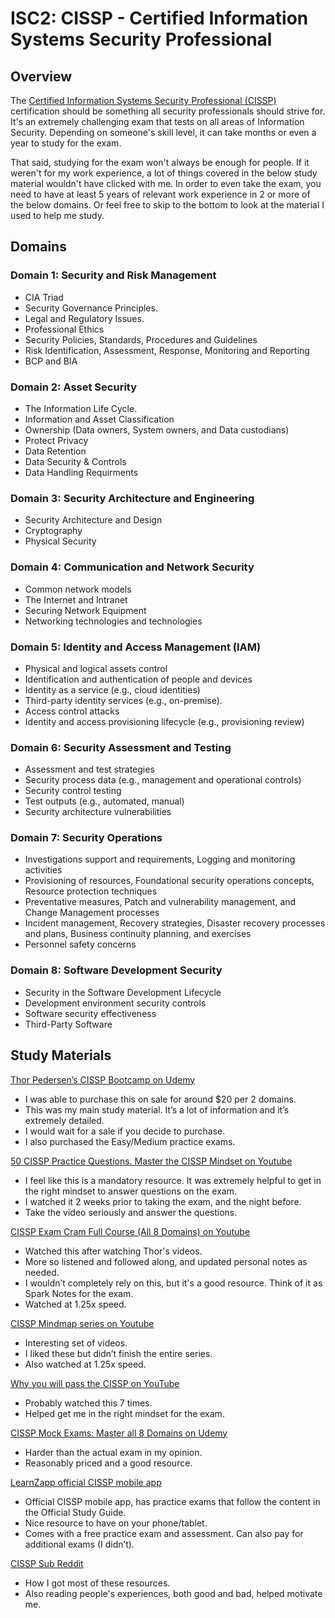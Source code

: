 # ISC2: CISSP - Certified Information Systems Security Professional

## Overview

The [Certified Information Systems Security Professional (CISSP)](https://www.isc2.org/certifications/cissp) certification should be something all security professionals should strive for.  It's an extremely challenging exam that tests on all areas of Information Security. Depending on someone's skill level, it can take months or even a year to study for the exam.&#x20;

That said, studying for the exam won't always be enough for people. If it weren't for my work experience, a lot of things covered in the below study material wouldn't have clicked with me. In order to even take the exam, you need to have at least 5 years of relevant work experience in 2 or more of the below domains. Or feel free to skip to the bottom to look at the material I used to help me study.

## Domains

### Domain 1: Security and Risk Management

* CIA Triad
* Security Governance Principles.
* Legal and Regulatory Issues.
* Professional Ethics
* Security Policies, Standards, Procedures and Guidelines
* Risk Identification, Assessment, Response, Monitoring and Reporting
* BCP and BIA

### Domain 2: Asset Security

* The Information Life Cycle.
* Information and Asset Classification
* Ownership (Data owners, System owners, and Data custodians)
* Protect Privacy
* Data Retention
* Data Security & Controls
* Data Handling Requirments

### Domain 3: Security Architecture and Engineering

* Security Architecture and Design
* Cryptography
* Physical Security

### Domain 4: Communication and Network Security

* Common network models
* The Internet and Intranet
* Securing Network Equipment
* Networking technologies and technologies

### Domain 5: Identity and Access Management (IAM)

* Physical and logical assets control
* Identification and authentication of people and devices
* Identity as a service (e.g., cloud identities)
* Third-party identity services (e.g., on-premise).
* Access control attacks
* Identity and access provisioning lifecycle (e.g., provisioning review)

### Domain 6: Security Assessment and Testing

* Assessment and test strategies
* Security process data (e.g., management and operational controls)
* Security control testing
* Test outputs (e.g., automated, manual)
* Security architecture vulnerabilities

### Domain 7: Security Operations

* Investigations support and requirements, Logging and monitoring activities
* Provisioning of resources, Foundational security operations concepts, Resource protection techniques
* Preventative measures, Patch and vulnerability management, and Change Management processes
* Incident management, Recovery strategies, Disaster recovery processes and plans, Business continuity planning, and exercises
* Personnel safety concerns

### Domain 8: Software Development Security

* Security in the Software Development Lifecycle
* Development environment security controls
* Software security effectiveness
* Third-Party Software

## Study Materials

[Thor Pedersen’s CISSP Bootcamp on Udemy](https://www.udemy.com/user/thorpedersen/)

* I was able to purchase this on sale for around $20 per 2 domains.&#x20;
* This was my main study material. It’s a lot of information and it’s extremely detailed.
* I would wait for a sale if you decide to purchase.
* I also purchased the Easy/Medium practice exams.

&#x20;[50 CISSP Practice Questions. Master the CISSP Mindset on Youtube](https://www.youtube.com/watch?v=qbVY0Cg8Ntw\&t=1124s)

* I feel like this is a mandatory resource. It was extremely helpful to get in the right mindset to answer questions on the exam.
* I watched it 2 weeks prior to taking the exam, and the night before.
* Take the video seriously and answer the questions.

[CISSP Exam Cram Full Course (All 8 Domains) on Youtube](https://www.youtube.com/watch?v=\_nyZhYnCNLA\&t=2s)

* Watched this after watching Thor's videos.
* More so listened and followed along, and updated personal notes as needed.
* I wouldn’t completely rely on this, but it's a good resource. Think of it as Spark Notes for the exam.
* Watched at 1.25x speed.

[CISSP Mindmap series on Youtube](https://www.youtube.com/watch?v=hf5NwUSEkwA\&list=PLZKdGEfEyJhLd-pJhAD7dNbJyUgpqI4pu)

* Interesting set of videos.&#x20;
* I liked these but didn’t finish the entire series.
* Also watched at 1.25x speed.

[Why you will pass the CISSP on YouTube](https://www.youtube.com/watch?v=v2Y6Zog8h2A\&t=901s)

* Probably watched this 7 times.
* Helped get me in the right mindset for the exam.

[CISSP Mock Exams: Master all 8 Domains on Udemy](https://www.udemy.com/course/cissp-mock-exams-master-all-8-domains/)

* Harder than the actual exam in my opinion.&#x20;
* Reasonably priced and a good resource.

[LearnZapp official CISSP mobile app](https://www.learnzapp.com/)

* Official CISSP mobile app, has practice exams that follow the content in the Official Study Guide.
* Nice resource to have on your phone/tablet.&#x20;
* Comes with a free practice exam and assessment. Can also pay for additional exams (I didn’t).

[CISSP Sub Reddit](https://www.reddit.com/r/cissp/)

* How I got most of these resources.
* Also reading people's experiences, both good and bad, helped motivate me.
